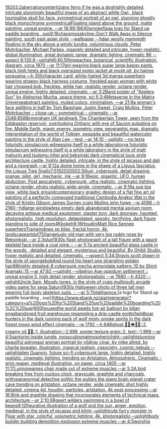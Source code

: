 [1920](https://www.ebank.nz/aiartgenerator?category=1920)[3:2](https://www.ebank.nz/aiartgenerator?category=3%3A2)[aberration](https://www.ebank.nz/aiartgenerator?category=aberration)[center](https://www.ebank.nz/aiartgenerator?category=center)[tiziano ferro if he was a dog](https://www.ebank.nz/aiartgenerator?category=tiziano%20ferro%20if%20he%20was%20a%20dog)[highly detailed, intricate stunningly beautiful image of an abstract white Owl,, black tourmaline skull for face, symmetrical portrait of an owl, stunning ghostly black monochrome symmetrical](https://www.ebank.nz/aiartgenerator?category=highly%20detailed%2C%20intricate%20stunningly%20beautiful%20image%20of%20an%20abstract%20white%20Owl%2C%2C%20black%20tourmaline%20skull%20for%20face%2C%20symmetrical%20portrait%20of%20an%20owl%2C%20stunning%20ghostly%20black%20monochrome%20symmetrical)[Floating island above the ground, matte painting, unreal engine, --ar 16:9](https://www.ebank.nz/aiartgenerator?category=Floating%20island%20above%20the%20ground%2C%20matte%20painting%2C%20unreal%20engine%2C%20--ar%2016%3A9)[9:16](https://www.ebank.nz/aiartgenerator?category=9%3A16)[640](https://www.ebank.nz/aiartgenerator?category=640)[smoke](https://www.ebank.nz/aiartgenerator?category=smoke)[flag](https://www.ebank.nz/aiartgenerator?category=flag)[a logo for Stand up paddle boarding , sup](https://www.ebank.nz/aiartgenerator?category=a%20logo%20for%20Stand%20up%20paddle%20boarding%20%2C%20sup)[9:16](https://www.ebank.nz/aiartgenerator?category=9%3A16)[chaosmos](https://www.ebank.nz/aiartgenerator?category=chaosmos)[skyline::](https://www.ebank.nz/aiartgenerator?category=skyline%3A%3A)[Don't Walk Away in Silence  painting, south east asian style --wallpaper --hd](https://www.ebank.nz/aiartgenerator?category=Don%27t%20Walk%20Away%20in%20Silence%20%20painting%2C%20south%20east%20asian%20style%20--wallpaper%20--hd)[an woolly mammoth floating in the sky above a windy tundra, voluminous clouds, Peter Mohrbacher, Michael Parkes, insanely detailed and intricate, hyper-realistic, global illumination, great dynamic range, dramatic lighing, cinematic 8K --aspect 8:13](https://www.ebank.nz/aiartgenerator?category=an%20woolly%20mammoth%20floating%20in%20the%20sky%20above%20a%20windy%20tundra%2C%20voluminous%20clouds%2C%20Peter%20Mohrbacher%2C%20Michael%20Parkes%2C%20insanely%20detailed%20and%20intricate%2C%20hyper-realistic%2C%20global%20illumination%2C%20great%20dynamic%20range%2C%20dramatic%20lighing%2C%20cinematic%208K%20--aspect%208%3A13)[0.8](https://www.ebank.nz/aiartgenerator?category=0.8)[--uplight](https://www.ebank.nz/aiartgenerator?category=--uplight)[6:4](https://www.ebank.nz/aiartgenerator?category=6%3A4)[0.5](https://www.ebank.nz/aiartgenerator?category=0.5)[film](https://www.ebank.nz/aiartgenerator?category=film)[peaches, botanical, scientific illustration, diagram, circa 1970 --ar 11:17](https://www.ebank.nz/aiartgenerator?category=peaches%2C%20botanical%2C%20scientific%20illustration%2C%20diagram%2C%20circa%201970%20--ar%2011%3A17)[girl wearing black super large baggy pants, black high heels and black oversized motor jacket at mosh pit, by hajime sorayama —h 350](https://www.ebank.nz/aiartgenerator?category=girl%20wearing%20black%20super%20large%20baggy%20pants%2C%20black%20high%20heels%20and%20black%20oversized%20motor%20jacket%20at%20mosh%20pit%2C%20by%20hajime%20sorayama%20%E2%80%94h%20350)[character card, white-haired 3d manga superhero wearing strappy black harness costume, freckled asian woman with white hair chopped bob, freckles, white hair, realistic render, octane render, unreal engine, highly detailed, cinematic --ar 3:2](https://www.ebank.nz/aiartgenerator?category=character%20card%2C%20white-haired%203d%20manga%20superhero%20wearing%20strappy%20black%20harness%20costume%2C%20freckled%20asian%20woman%20with%20white%20hair%20chopped%20bob%2C%20freckles%2C%20white%20hair%2C%20realistic%20render%2C%20octane%20render%2C%20unreal%20engine%2C%20highly%20detailed%2C%20cinematic%20--ar%203%3A2)[Band poster of "Keplers Sun" by Alphonse Mucha,  space theme, sci fi,](https://www.ebank.nz/aiartgenerator?category=Band%20poster%20of%20%22Keplers%20Sun%22%20by%20Alphonse%20Mucha%2C%20%20space%20theme%2C%20sci%20fi%2C)[3:4](https://www.ebank.nz/aiartgenerator?category=3%3A4)[Metaverse in the Matrix Universe](https://www.ebank.nz/aiartgenerator?category=Metaverse%20in%20the%20Matrix%20Universe)[abstract painting, muted colors, minimalism, —ar 21:9](https://www.ebank.nz/aiartgenerator?category=abstract%20painting%2C%20muted%20colors%2C%20minimalism%2C%20%E2%80%94ar%2021%3A9)[a woman's face splitting in half by Tom Bagshaw, Justin Sweet, Craig Mullins, Peter Mohrbacher :: close-up :: symmetrical :: cinematic --ar 2048:858](https://www.ebank.nz/aiartgenerator?category=a%20woman%27s%20face%20splitting%20in%20half%20by%20Tom%20Bagshaw%2C%20Justin%20Sweet%2C%20Craig%20Mullins%2C%20Peter%20Mohrbacher%20%3A%3A%20close-up%20%3A%3A%20symmetrical%20%3A%3A%20cinematic%20--ar%202048%3A858)[Birmingham UK landmark The Chamberlain Tower, seen from the Edgbaston reservoir, overlooking Orthanc with eye of Sauron pulsating on fire, Middle Earth, magic energy, isometric view, geographic map, dramatic interpretation of the world of Tolkien, exquisite and beautiful watercolor painting in the style of Alan Lee --test --ar 14:10 --uplight --no text](https://www.ebank.nz/aiartgenerator?category=Birmingham%20UK%20landmark%20The%20Chamberlain%20Tower%2C%20seen%20from%20the%20Edgbaston%20reservoir%2C%20overlooking%20Orthanc%20with%20eye%20of%20Sauron%20pulsating%20on%20fire%2C%20Middle%20Earth%2C%20magic%20energy%2C%20isometric%20view%2C%20geographic%20map%2C%20dramatic%20interpretation%20of%20the%20world%20of%20Tolkien%2C%20exquisite%20and%20beautiful%20watercolor%20painting%20in%20the%20style%20of%20Alan%20Lee%20--test%20--ar%2014%3A10%20--uplight%20--no%20text)[a futuristic simulacrum witnessing itself in a white laboratory](https://www.ebank.nz/aiartgenerator?category=a%20futuristic%20simulacrum%20witnessing%20itself%20in%20a%20white%20laboratory)[a futuristic simulacrum witnessing itself in a white laboratory in the style of matt mahurin and tsutomu nihei and beksinski dark cinematic](https://www.ebank.nz/aiartgenerator?category=a%20futuristic%20simulacrum%20witnessing%20itself%20in%20a%20white%20laboratory%20in%20the%20style%20of%20matt%20mahurin%20and%20tsutomu%20nihei%20and%20beksinski%20dark%20cinematic)[st louis style architecture castle, highly detailed, intricate, in the style of picasso and dali and a risograph —ar 9:12](https://www.ebank.nz/aiartgenerator?category=st%20louis%20style%20architecture%20castle%2C%20highly%20detailed%2C%20intricate%2C%20in%20the%20style%20of%20picasso%20and%20dali%20and%20a%20risograph%20%E2%80%94ar%209%3A12)[a dome home in the shape of a Liguus fasciatus, the Liguus Tree Snails](https://www.ebank.nz/aiartgenerator?category=a%20dome%20home%20in%20the%20shape%20of%20a%20Liguus%20fasciatus%2C%20the%20Liguus%20Tree%20Snails)[7:5](https://www.ebank.nz/aiartgenerator?category=7%3A5)[1920](https://www.ebank.nz/aiartgenerator?category=1920)[2000](https://www.ebank.nz/aiartgenerator?category=2000)[2:3](https://www.ebank.nz/aiartgenerator?category=2%3A3)[illust, cyberpunk, detail drawing, orange, pilot, girl, mechanic, ink --ar 9:16](https://www.ebank.nz/aiartgenerator?category=illust%2C%20cyberpunk%2C%20detail%20drawing%2C%20orange%2C%20pilot%2C%20girl%2C%20mechanic%2C%20ink%20--ar%209%3A16)[epic, gigantic, UFO, human abduction, Post apocalyptic, cyberpunk, ultra realistic, cinematic lighting, octane render, photo realistic wide-angle, cinematic, --ar 9:16](https://www.ebank.nz/aiartgenerator?category=epic%2C%20gigantic%2C%20UFO%2C%20human%20abduction%2C%20Post%20apocalyptic%2C%20cyberpunk%2C%20ultra%20realistic%2C%20cinematic%20lighting%2C%20octane%20render%2C%20photo%20realistic%20wide-angle%2C%20cinematic%2C%20--ar%209%3A16)[a sup,top view ,white back ground](https://www.ebank.nz/aiartgenerator?category=a%20sup%2Ctop%20view%20%2Cwhite%20back%20ground)[contemporary graphic design of a flat fine art oil painting of a perfectly composed traditional Cambodia Angkor Wat in the style of Kristin Gibson James Gurney craig Mullins john howe --w 4096 --h 2160](https://www.ebank.nz/aiartgenerator?category=contemporary%20graphic%20design%20of%20a%20flat%20fine%20art%20oil%20painting%20of%20a%20perfectly%20composed%20traditional%20Cambodia%20Angkor%20Wat%20in%20the%20style%20of%20Kristin%20Gibson%20James%20Gurney%20craig%20Mullins%20john%20howe%20--w%204096%20--h%202160)[--hd](https://www.ebank.nz/aiartgenerator?category=--hd)[large windowless empty dark abandoned mental asylum room, decaying antique medical equipment, plaster torn, dark doorway, haunted, photorealistic, high resolution, delapidated, spooky, terrifying, dark figure standing to side of room](https://www.ebank.nz/aiartgenerator?category=large%20windowless%20empty%20dark%20abandoned%20mental%20asylum%20room%2C%20decaying%20antique%20medical%20equipment%2C%20plaster%20torn%2C%20dark%20doorway%2C%20haunted%2C%20photorealistic%2C%20high%20resolution%2C%20delapidated%2C%20spooky%2C%20terrifying%2C%20dark%20figure%20standing%20to%20side%20of%20room)[4K](https://www.ebank.nz/aiartgenerator?category=4K)[bokeh](https://www.ebank.nz/aiartgenerator?category=bokeh)[9:16](https://www.ebank.nz/aiartgenerator?category=9%3A16)[Houdini](https://www.ebank.nz/aiartgenerator?category=Houdini)[Matt Rice Sennep superhero](https://www.ebank.nz/aiartgenerator?category=Matt%20Rice%20Sennep%20superhero)[Tran](https://www.ebank.nz/aiartgenerator?category=Tran)[windows xp bliss, fractal horror, 4k, landscape](https://www.ebank.nz/aiartgenerator?category=windows%20xp%20bliss%2C%20fractal%20horror%2C%204k%2C%20landscape)[art](https://www.ebank.nz/aiartgenerator?category=art)[dof](https://www.ebank.nz/aiartgenerator?category=dof)[750](https://www.ebank.nz/aiartgenerator?category=750)[angel](https://www.ebank.nz/aiartgenerator?category=angel)[ugly old man with very big ruddy nose by Beksinkski --ar 2:3](https://www.ebank.nz/aiartgenerator?category=ugly%20old%20man%20with%20very%20big%20ruddy%20nose%20by%20Beksinkski%20--ar%202%3A3)[glue](https://www.ebank.nz/aiartgenerator?category=glue)[1930s flash photograph of a tall figure with a gaunt skeletal face inside a coal mine.:: --ar 5:7](https://www.ebank.nz/aiartgenerator?category=1930s%20flash%20photograph%20of%20a%20tall%20figure%20with%20a%20gaunt%20skeletal%20face%20inside%20a%20coal%20mine.%3A%3A%20--ar%205%3A7)[a ancient beautiful glass castle in the woods , detailed and elegant, mysterious and beautiful, By Ghibli Studio, hyper realistic and detailed, cinematic, —aspect 5:3](https://www.ebank.nz/aiartgenerator?category=a%20ancient%20beautiful%20glass%20castle%20in%20the%20woods%20%2C%20detailed%20and%20elegant%2C%20mysterious%20and%20beautiful%2C%20By%20Ghibli%20Studio%2C%20hyper%20realistic%20and%20detailed%2C%20cinematic%2C%20%E2%80%94aspect%205%3A3)[4:5](https://www.ebank.nz/aiartgenerator?category=4%3A5)[travis scott drawn in the style of spongebob](https://www.ebank.nz/aiartgenerator?category=travis%20scott%20drawn%20in%20the%20style%20of%20spongebob)[And round his heart one strangling golden hair](https://www.ebank.nz/aiartgenerator?category=And%20round%20his%20heart%20one%20strangling%20golden%20hair)[88](https://www.ebank.nz/aiartgenerator?category=88)[highly detailed::8 cyberpunk mecha armorplate pattern::10 by Shinji Aramaki::15 —ar 47:82 —uplight --vibe](https://www.ebank.nz/aiartgenerator?category=highly%20detailed%3A%3A8%20cyberpunk%20mecha%20armorplate%20pattern%3A%3A10%20by%20Shinji%20Aramaki%3A%3A15%20%E2%80%94ar%2047%3A82%20%E2%80%94uplight%20--vibe)[Iron Age oppidum settlement :: unreal engine 5, high detail render, photorealistic --w 7680 --h 4320 --uplight](https://www.ebank.nz/aiartgenerator?category=Iron%20Age%20oppidum%20settlement%20%3A%3A%20unreal%20engine%205%2C%20high%20detail%20render%2C%20photorealistic%20--w%207680%20--h%204320%20--uplight)[Uncle Sam, Moody tones, in the style of craig mullins](https://www.ebank.nz/aiartgenerator?category=Uncle%20Sam%2C%20Moody%20tones%2C%20in%20the%20style%20of%20craig%20mullins)[ufc arcade video game for sega Saturn](https://www.ebank.nz/aiartgenerator?category=ufc%20arcade%20video%20game%20for%20sega%20Saturn)[1930s Halloween photo of three tall men wearing full-body skeleton suits. :: --ar 5:7](https://www.ebank.nz/aiartgenerator?category=1930s%20Halloween%20photo%20of%20three%20tall%20men%20wearing%20full-body%20skeleton%20suits.%20%3A%3A%20--ar%205%3A7)[Intelligence.](https://www.ebank.nz/aiartgenerator?category=Intelligence.)[a logo for Stand up paddle boarding , sup](https://www.ebank.nz/aiartgenerator?category=a%20logo%20for%20Stand%20up%20paddle%20boarding%20%2C%20sup)[600](https://www.ebank.nz/aiartgenerator?category=600)[houses](https://www.ebank.nz/aiartgenerator?category=houses)[the world awaits hot-air balloon by kilian eng](https://www.ebank.nz/aiartgenerator?category=the%20world%20awaits%20hot-air%20balloon%20by%20kilian%20eng)[abandoned fruit warehouse resampling a drip-castle grotto](https://www.ebank.nz/aiartgenerator?category=abandoned%20fruit%20warehouse%20resampling%20a%20drip-castle%20grotto)[1](https://www.ebank.nz/aiartgenerator?category=1)[wildboar hunters in the dark running pack of wolf misty smoke spirits in the dark forest moon wind effect cinematic --w 1792 --h 648](https://www.ebank.nz/aiartgenerator?category=wildboar%20hunters%20in%20the%20dark%20running%20pack%20of%20wolf%20misty%20smoke%20spirits%20in%20the%20dark%20forest%20moon%20wind%20effect%20cinematic%20--w%201792%20--h%20648)[ghost 🦷👄👁🪫🦴::2, creamy oil 🧀🍼::1, illustration::-2.999, poster texture grain::2, text::-1.999 —ar 4:5](https://www.ebank.nz/aiartgenerator?category=ghost%20%F0%9F%A6%B7%F0%9F%91%84%F0%9F%91%81%F0%9F%AA%AB%F0%9F%A6%B4%3A%3A2%2C%20creamy%20oil%20%F0%9F%A7%80%F0%9F%8D%BC%3A%3A1%2C%20illustration%3A%3A-2.999%2C%20poster%20texture%20grain%3A%3A2%2C%20text%3A%3A-1.999%20%E2%80%94ar%204%3A5)[santorini inside jungle, moss](https://www.ebank.nz/aiartgenerator?category=santorini%20inside%20jungle%2C%20moss)[cubism](https://www.ebank.nz/aiartgenerator?category=cubism)[atmospheric](https://www.ebank.nz/aiartgenerator?category=atmospheric)[light](https://www.ebank.nz/aiartgenerator?category=light)[--uplight](https://www.ebank.nz/aiartgenerator?category=--uplight)[stunning beautiful astronaut woman portrait by yildiray cinar, by mike allred, by charlie bowater, illustration, magical realism, cgsociety, cosmic nebula --uplight](https://www.ebank.nz/aiartgenerator?category=stunning%20beautiful%20astronaut%20woman%20portrait%20by%20yildiray%20cinar%2C%20by%20mike%20allred%2C%20by%20charlie%20bowater%2C%20illustration%2C%20magical%20realism%2C%20cgsociety%2C%20cosmic%20nebula%20--uplight)[alien Guanyin, future sci-fi,cyberpunk,large, highly detailed, highly realistic. cinematic lighting, trending on Artstation. Atmospheric. Cinematic -](https://www.ebank.nz/aiartgenerator?category=alien%20Guanyin%2C%20future%20sci-fi%2Ccyberpunk%2Clarge%2C%20highly%20detailed%2C%20highly%20realistic.%20cinematic%20lighting%2C%20trending%20on%20Artstation.%20Atmospheric.%20Cinematic%20-)[grim reaper, medieval illustration, on paper, circa 1400 --ar 11:17](https://www.ebank.nz/aiartgenerator?category=grim%20reaper%2C%20medieval%20illustration%2C%20on%20paper%2C%20circa%201400%20--ar%2011%3A17)[Lumion](https://www.ebank.nz/aiartgenerator?category=Lumion)[eames chair made out of extreme muscles --ar 5:3](https://www.ebank.nz/aiartgenerator?category=eames%20chair%20made%20out%20of%20extreme%20muscles%20--ar%205%3A3)[A bird breaking free from cuckoo clock, grayscale, graphite and charcoals, gritty](https://www.ebank.nz/aiartgenerator?category=A%20bird%20breaking%20free%20from%20cuckoo%20clock%2C%20grayscale%2C%20graphite%20and%20charcoals%2C%20gritty)[paranormal detective gothic the guitars the piano brain planet crater cave trending on artstation, octane render, wide cinematic shot highly detailed, cinema 4d, houdini, particles, artstation, 4k post-processing --ar 16:8](https://www.ebank.nz/aiartgenerator?category=paranormal%20detective%20gothic%20the%20guitars%20the%20piano%20brain%20planet%20crater%20cave%20trending%20on%20artstation%2C%20octane%20render%2C%20wide%20cinematic%20shot%20highly%20detailed%2C%20cinema%204d%2C%20houdini%2C%20particles%2C%20artstation%2C%204k%20post-processing%20--ar%2016%3A8)[ink and graphite drawing that incorporates elements of technical maps, architecture --ar 2:1](https://www.ebank.nz/aiartgenerator?category=ink%20and%20graphite%20drawing%20that%20incorporates%20elements%20of%20technical%20maps%2C%20architecture%20--ar%202%3A1)[0.98](https://www.ebank.nz/aiartgenerator?category=0.98)[geert wilders swimming in a bowl of beans](https://www.ebank.nz/aiartgenerator?category=geert%20wilders%20swimming%20in%20a%20bowl%20of%20beans)[9:12](https://www.ebank.nz/aiartgenerator?category=9%3A12)[figurative illustration of a wolf and the sun, anger, emotion, medieval, in the style of picasso and klimt](https://www.ebank.nz/aiartgenerator?category=figurative%20illustration%20of%20a%20wolf%20and%20the%20sun%2C%20anger%2C%20emotion%2C%20medieval%2C%20in%20the%20style%20of%20picasso%20and%20klimt)[--uplight](https://www.ebank.nz/aiartgenerator?category=--uplight)[cute furry monster in Pixar with star, colorful, volumetric lighting, 4k, photorealistic](https://www.ebank.nz/aiartgenerator?category=cute%20furry%20monster%20in%20Pixar%20with%20star%2C%20colorful%2C%20volumetric%20lighting%2C%204k%2C%20photorealistic)[--uplight](https://www.ebank.nz/aiartgenerator?category=--uplight)[body builder building demolition explosion extreme muscles --ar 4:5](https://www.ebank.nz/aiartgenerator?category=body%20builder%20building%20demolition%20explosion%20extreme%20muscles%20--ar%204%3A5)[worship](https://www.ebank.nz/aiartgenerator?category=worship)